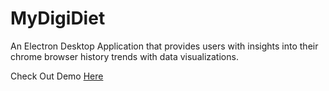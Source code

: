 # MyDigiDiet
An Electron Desktop Application that provides users with insights into their chrome browser history trends with data visualizations.

Check Out Demo [Here](https://bit.ly/2ChmLu6)
